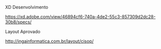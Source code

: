 XD Desenvolvimento

https://xd.adobe.com/view/46894cf6-740a-4de2-55c3-857309d2dc28-30b8/specs/

 

Layout Aprovado

http://ingainformatica.com.br/layout/cisop/
